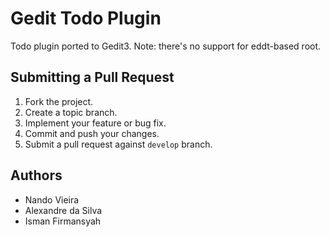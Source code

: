 # Gedit Todo Plugin

Todo plugin ported to Gedit3. Note: there's no support for eddt-based root.

## Submitting a Pull Request

1. Fork the project.
2. Create a topic branch.
3. Implement your feature or bug fix.
4. Commit and push your changes.
5. Submit a pull request against `develop` branch.


## Authors

* Nando Vieira
* Alexandre da Silva
* Isman Firmansyah
